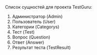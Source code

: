 Список сущностей для проекта TestGuru:
1. Администратор (Admin)
2. Пользователь (User)
3. Категории (Categorys)
4. Тест (Test)
5. Вопрос (Question)
6. Ответ (Answer)
7. Результат теста (TestResult)
